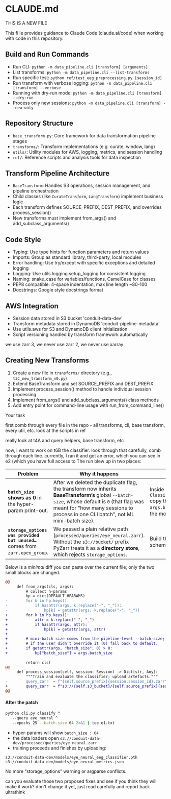 # CLAUDE.md
THIS IS A NEW FILE

This fi	le provides guidance to Claude Code (claude.ai/code) when working with code in this repository.

## Build and Run Commands
- Run CLI: `python -m data_pipeline.cli [transform] [arguments]`
- List transforms: `python -m data_pipeline.cli --list-transforms`
- Run specific test: `python ref/test_eeg_preprocessing.py [session_id]`
- Run transform with verbose logging: `python -m data_pipeline.cli [transform] --verbose`
- Running with dry-run mode: `python -m data_pipeline.cli [transform] --dry-run`
- Process only new sessions: `python -m data_pipeline.cli [transform] --new-only`

## Repository Structure
- `base_transform.py`: Core framework for data transformation pipeline stages
- `transforms/`: Transform implementations (e.g. curate, window, lang)
- `utils/`: Utility modules for AWS, logging, metrics, and session handling
- `ref/`: Reference scripts and analysis tools for data inspection

## Transform Pipeline Architecture
- `BaseTransform`: Handles S3 operations, session management, and pipeline orchestration
- Child classes (like `CurateTransform`, `LangTransform`) implement business logic
- Each transform defines SOURCE_PREFIX, DEST_PREFIX, and overrides process_session()
- New transforms must implement from_args() and add_subclass_arguments()

## Code Style
- Typing: Use type hints for function parameters and return values
- Imports: Group as standard library, third-party, local modules
- Error handling: Use try/except with specific exceptions and detailed logging
- Logging: Use utils.logging.setup_logging for consistent logging
- Naming: snake_case for variables/functions, CamelCase for classes
- PEP8 compatible: 4-space indentation, max line length ~80-100
- Docstrings: Google style docstrings format

## AWS Integration
- Session data stored in S3 bucket 'conduit-data-dev'
- Transform metadata stored in DynamoDB 'conduit-pipeline-metadata'
- Use utils.aws for S3 and DynamoDB client initialization
- Script versioning handled by transform framework automatically

we use zarr 3, we never use zarr 2, we never use xarray

## Creating New Transforms
1. Create a new file in `transforms/` directory (e.g., `t3C_new_transform_v0.py`)
2. Extend BaseTransform and set SOURCE_PREFIX and DEST_PREFIX
3. Implement process_session() method to handle individual session processing
4. Implement from_args() and add_subclass_arguments() class methods
5. Add entry point for command-line usage with run_from_command_line()


Your task

first comb through every file in the repo - all transforms, cli, base transform, every util, etc. look at the scripts in ref


really look at t4A and query helpers, base transform, etc

now, i want to work on t6B the classifier. look through that carefully, comb through each line. currently, I ran it and got an error, which you can see in e2 (which you have full access to
The run blew up in two places:

| Problem                                                                      | Why it happens                                                                                                                                                                                                                     | Quick patch                                                                                                                        |
| ---------------------------------------------------------------------------- | ---------------------------------------------------------------------------------------------------------------------------------------------------------------------------------------------------------------------------------- | ---------------------------------------------------------------------------------------------------------------------------------- |
| **`batch_size` shows as 0** in the hyper-param print-out.                    | After we deleted the duplicate flag, the transform now inherits **BaseTransform’s** global `--batch-size`, whose default is `0` (that flag was meant for “how many sessions to process in one CLI batch”, not ML mini-batch size). | Inside `ClassifyEEGTransform.from_args()` copy the value from `args.batch_size`, but fall back to the model default when it’s `0`. |
| **`storage_options was provided but unused…`** comes from `zarr.open_group`. | We passed a plain relative path (`processed/queries/eye_neural.zarr`). Without the `s3://bucket/` prefix PyZarr treats it as a **directory store**, which rejects `storage_options`.                                               | Build the query path with the S3 scheme so zarr uses s3fs.                                                                         |

Below is a *minimal* diff you can paste over the current file; only the two small blocks are changed.

```diff
@@
     def from_args(cls, args):
         # collect h-params
         hp = dict(DEFAULT_HPARAMS)
-        for k in hp.keys():
-            if hasattr(args, k.replace("-", "_")):
-                hp[k] = getattr(args, k.replace("-", "_"))
+        for k in hp.keys():
+            attr = k.replace("-", "_")
+            if hasattr(args, attr):
+                hp[k] = getattr(args, attr)
+
+        # mini-batch size comes from the pipeline-level --batch-size;
+        # if the user didn’t override it (0) fall back to default.
+        if getattr(args, "batch_size", 0) > 0:
+            hp["batch_size"] = args.batch_size
 
         return cls(
@@
     def process_session(self, session: Session) -> Dict[str, Any]:
         """Train and evaluate the classifier; upload artefacts."""
-        query_zarr  = f"{self.source_prefix}{session.session_id}.zarr"
+        query_zarr  = f"s3://{self.s3_bucket}/{self.source_prefix}{session.session_id}.zarr"
@@
```

#### After the patch

```bash
python cli.py classify ^
   --query eye_neural ^
   --epochs 25 --batch-size 64 2>&1 | tee e1.txt
```

* hyper-params will show `batch_size : 64`
* the data loaders open `s3://conduit-data-dev/processed/queries/eye_neural.zarr`
* training proceeds and finishes by uploading:

```
s3://conduit-data-dev/models/eye_neural_eeg_classifier.pth
s3://conduit-data-dev/models/eye_neural_metrics.json
```

No more “storage\_options” warning or argparse conflicts.


can you evaluate those two proposed fixes and see if you think they will make it work? don't change it yet, just read carefully and report back ultrathink
